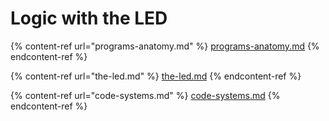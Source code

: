 # Logic with the LED

{% content-ref url="programs-anatomy.md" %}
[programs-anatomy.md](programs-anatomy.md)
{% endcontent-ref %}

{% content-ref url="the-led.md" %}
[the-led.md](the-led.md)
{% endcontent-ref %}

{% content-ref url="code-systems.md" %}
[code-systems.md](code-systems.md)
{% endcontent-ref %}
